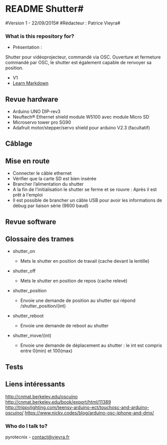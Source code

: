# README Shutter#
#Version 1 - 22/09/2015#
#Rédacteur : Patrice Vieyra#

### What is this repository for? ###

* Présentation :

Shutter pour vidéoprojecteur, commandé via OSC.
Ouverture et fermeture commandé par OSC, le shutter est également capable de renvoyer sa position.

* V1
* [Learn Markdown](https://bitbucket.org/tutorials/markdowndemo)

## Revue hardware ##

* Arduino UNO DIP-rev3
* Neuftech® Ethernet shield module W5100 avec module Micro SD
* Microservo tower pro SG90
* Adafruit motor/stepper/servo shield pour arduino V2.3 (facultatif)

## Câblage ##


## Mise en route ##

* Connecter le câble ethernet
* Vérifier que la carte SD est bien insérée
* Brancher l’alimentation du shutter
* A la fin de l'initialisation le shutter se ferme et se rouvre : Après il est prêt à l'emploi
* Il est possible de brancher un câble USB pour avoir les informations de débug par liaison série (9600 baud)

## Revue software ##
## Glossaire des trames ##

* shutter_on
	* Mets le shutter en position de travail (cache devant la lentille)
* shutter_off
	* Mets le shutter en position de repos (cache relevé)

* shutter_position
	* Envoie une demande de position au shutter qui répond /shutter_position/(int)

* shutter_reboot
	* Envoie une demande de reboot au shutter

* shutter_move/(int)
	* Envoie une demande de déplacement au shutter : le int est compris entre 0(min) et 100(max)

## Tests ##

## Liens intéressants ##
http://cnmat.berkeley.edu/oscuino
http://cnmat.berkeley.edu/book/export/html/11389
http://trippylighting.com/teensy-arduino-ect/touchosc-and-arduino-oscuino/
https://www.nickv.codes/blog/arduino-osc-iphone-and-dmx/


### Who do I talk to? ###

pyrotecnix - contact@vieyra.fr